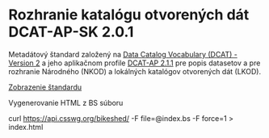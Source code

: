 # Rozhranie katalógu otvorených dát DCAT-AP-SK 2.0.1
Metadátový štandard založený na [Data Catalog Vocabulary (DCAT) - Version 2][DCAT2] a jeho aplikačnom profile [DCAT-AP 2.1.1][DCAT-AP-2.1.1] pre popis datasetov a pre rozhranie Národného (NKOD) a lokálných katalógov otvorených dát (LKOD).

[Zobrazenie štandardu][PREVIEW]

[DCAT2]: https://www.w3.org/TR/vocab-dcat-2/ "Data Catalog Vocabulary (DCAT) - Version 2"
[DCAT-AP-2.1.1]: https://joinup.ec.europa.eu/collection/semantic-interoperability-community-semic/solution/dcat-application-profile-data-portals-europe/release/211 "DCAT Application Profile for data portals in Europe (DCAT-AP) 2.1.1"
[PREVIEW]: https://htmlpreview.github.io/?https://github.com/datova-kancelaria/dcat-ap-sk-2.0/blob/develop/index.html

Vygenerovanie HTML z BS súboru

	
curl https://api.csswg.org/bikeshed/ -F file=@index.bs -F force=1 > index.html